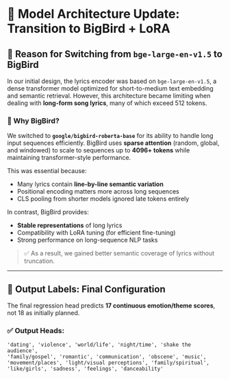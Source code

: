 # 🔄 Model Architecture Update: Transition to BigBird + LoRA

## 📌 Reason for Switching from `bge-large-en-v1.5` to BigBird

In our initial design, the lyrics encoder was based on `bge-large-en-v1.5`, a dense transformer model optimized for short-to-medium text embedding and semantic retrieval. However, this architecture became limiting when dealing with **long-form song lyrics**, many of which exceed 512 tokens.

### 🧠 Why BigBird?

We switched to **`google/bigbird-roberta-base`** for its ability to handle long input sequences efficiently. BigBird uses **sparse attention** (random, global, and windowed) to scale to sequences up to **4096+ tokens** while maintaining transformer-style performance.

This was essential because:
- Many lyrics contain **line-by-line semantic variation**
- Positional encoding matters more across long sequences
- CLS pooling from shorter models ignored late tokens entirely

In contrast, BigBird provides:
- **Stable representations** of long lyrics
- Compatibility with LoRA tuning (for efficient fine-tuning)
- Strong performance on long-sequence NLP tasks

> ✅ As a result, we gained better semantic coverage of lyrics without truncation.

---

## 🎯 Output Labels: Final Configuration

The final regression head predicts **17 continuous emotion/theme scores**, not 18 as initially planned.

### ✅ Output Heads:
```text
'dating', 'violence', 'world/life', 'night/time', 'shake the audience',
'family/gospel', 'romantic', 'communication', 'obscene', 'music',
'movement/places', 'light/visual perceptions', 'family/spiritual',
'like/girls', 'sadness', 'feelings', 'danceability'
